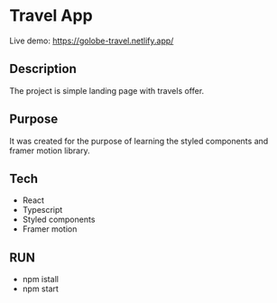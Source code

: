 # Travel App

Live demo: https://golobe-travel.netlify.app/

## Description
The project is simple landing page with travels offer.

## Purpose
It was created for the purpose of learning the styled components and framer motion library.

## Tech

* React
* Typescript
* Styled components
* Framer motion

## RUN
- npm istall
- npm start

